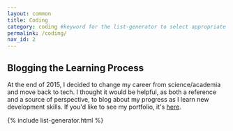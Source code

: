 ```yaml
---
layout: common
title: Coding
category: coding #keyword for the list-generator to select appropriate posts with which to populate the list
permalink: /coding/
nav_id: 2
---
```


## Blogging the Learning Process
At the end of 2015, I decided to change my career from science/academia and move back to tech. I thought it would be helpful, as both a reference and a source of perspective, to blog about my progress as I learn new development skills. If you'd like to see my portfolio, it's [here](/coding/portfolio/).

{% include list-generator.html %}
